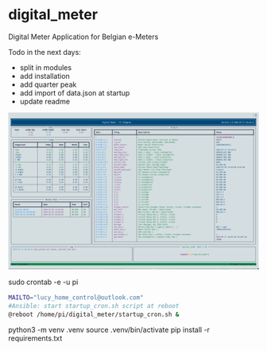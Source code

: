 # digital_meter
Digital Meter Application for Belgian e-Meters

Todo in the next days:
- split in modules
- add installation
- add quarter peak
- add import of data.json at startup
- update readme


![screenshot](screen_shot.jpg)

sudo crontab -e -u pi

```bash
MAILTO="lucy_home_control@outlook.com"
#Ansible: start startup_cron.sh script at reboot
@reboot /home/pi/digital_meter/startup_cron.sh &
```

python3 -m venv .venv
source .venv/bin/activate
pip install -r requirements.txt